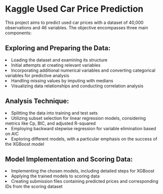 <h1>Kaggle Used Car Price Prediction</h1>
<p>This project aims to predict used car prices with a dataset of 40,000 observations and 46 variables. The objective encompasses three main components:</p>
<h2>Exploring and Preparing the Data:</h2>
  <li>Loading the dataset and examining its structure</li>
  <li>Initial attempts at creating relevant variables</li>
  <li>Incorporating additional numerical variables and converting categorical variables for predictive analysis</li>
  <li>Handling missing values by imputing with medians</li>
  <li>Visualizing data relationships and conducting correlation analysis</li>
<h2>Analysis Technique:</h2>
  <li>Splitting the data into training and test sets</li>
  <li>Utilizing subset selection for linear regression models, considering metrics like Cp, BIC, and adjusted R-squared</li>
  <li>Employing backward stepwise regression for variable elimination based on AIC</li>
  <li>Exploring different models, with a particular emphasis on the success of the XGBoost model</li>
<h2>Model Implementation and Scoring Data:</h2>
  <li>Implementing the chosen models, including detailed steps for XGBoost</li>
  <li>Applying the trained models to scoring data</li>
  <li>Creating submission files containing predicted prices and corresponding IDs from the scoring dataset</li>
